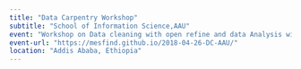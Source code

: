 ```yaml
---
title: "Data Carpentry Workshop"
subtitle: "School of Information Science,AAU"
event: "Workshop on Data cleaning with open refine and data Analysis with R"
event-url: "https://mesfind.github.io/2018-04-26-DC-AAU/"
location: "Addis Ababa, Ethiopia"
---
```


